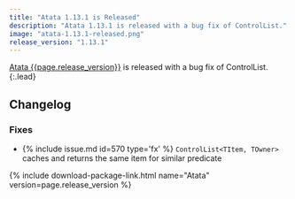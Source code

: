 ```yaml
---
title: "Atata 1.13.1 is Released"
description: "Atata 1.13.1 is released with a bug fix of ControlList."
image: "atata-1.13.1-released.png"
release_version: "1.13.1"
---
```


[Atata {{page.release_version}}](https://www.nuget.org/packages/Atata/{{page.release_version}})
is released with a bug fix of ControlList.
{:.lead}

<!--more-->

## Changelog

### Fixes

- {% include issue.md id=570 type='fx' %} `ControlList<TItem, TOwner>` caches and returns the same item for similar predicate

{% include download-package-link.html name="Atata" version=page.release_version %}